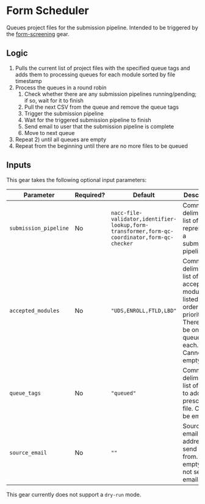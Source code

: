 # Form Scheduler

Queues project files for the submission pipeline. Intended to be triggered by the [form-screening](../form_sreening/index.md) gear.

## Logic

1. Pulls the current list of project files with the specified queue tags and adds them to processing queues for each module sorted by file timestamp
2. Process the queues in a round robin
    1. Check whether there are any submission pipelines running/pending; if so, wait for it to finish
    2. Pull the next CSV from the queue and remove the queue tags 
    3. Trigger the submission pipeline
    4. Wait for the triggered submission pipeline to finish
    5. Send email to user that the submission pipeline is complete
    6. Move to next queue
3. Repeat 2) until all queues are empty
4. Repeat from the beginning until there are no more files to be queued

## Inputs

This gear takes the following optional input parameters:

| Parameter | Required? | Default | Description |
| --------- | --------- | ------- | ----------- |
| `submission_pipeline` | No | `nacc-file-validator,identifier-lookup,form-transformer,form-qc-coordinator,form-qc-checker` | Comma-deliminated list of gears representing a submission pipeline |
| `accepted_modules` | No | `"UDS,ENROLL,FTLD,LBD"` | Comma-deliminated list of accepted modules, listed in order of priority. There will be one queue for each. Cannot be empty. |
| `queue_tags` | No | `"queued"` | Comma-deliminated list of tags to add to the prescreened file. Cannot be empty. |
| `source_email` | No | `""` | Source email address to send emails from. If empty will not send emails. |

This gear currently does not support a `dry-run` mode.
